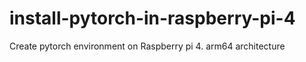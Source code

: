# install-pytorch-in-raspberry-pi-4
Create pytorch environment on Raspberry pi 4. arm64 architecture
